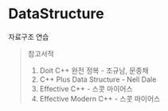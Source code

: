 # DataStructure
자료구조 연습

> 참고서적
>  1. Doit C++ 완전 정복 - 조규남, 문종채
>  2. C++ Plus Data Structure - Nell Dale
>  3. Effective C++ - 스콧 마이어스
>  4. Effective Modern C++ - 스콧 마이어스
